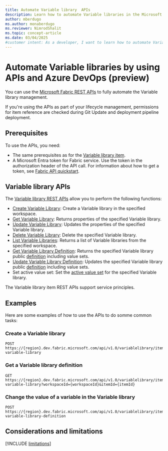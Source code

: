 ```yaml
---
title: Automate Variable library  APIs
description: Learn how to automate Variable libraries in the Microsoft Fabric Application lifecycle management (ALM) tool, by using APIs.
author: mberdugo
ms.author: monaberdugo
ms.reviewer: NimrodShalit
ms.topic: concept-article
ms.date: 03/04/2025
#customer intent: As a developer, I want to learn how to automate Variable libraries in the Microsoft Fabric Application lifecycle management (ALM) tool, by using APIs, so that I can manage my content lifecycle.
---
```


# Automate Variable libraries by using APIs and Azure DevOps (preview)

You can use the [Microsoft Fabric REST APIs](/rest/api/fabric/articles/using-fabric-apis) to fully automate the Variable library management.

If you're using the APIs as part of your lifecycle management, permissions for item reference are checked during Git Update and deployment pipeline deployment.

## Prerequisites

To use the APIs, you need:

- The same prerequisites as for the [Variable library item](./get-started-variable-libraries.md#prerequisites).
- A Microsoft Entra token for Fabric service. Use the token in the authorization header of the API call. For information about how to get a token, see [Fabric API quickstart](/rest/api/fabric/articles/get-started/fabric-api-quickstart).

## Variable library APIs

The [Variable library REST APIs](/rest/api/fabric/variablelibrary/items) allow you to perform the following functions:

- [Create Variable Library](/rest/api/fabric/variablelibrary/items/create-variable-library): Create a Variable library in the specified workspace.
- [Get Variable Library](/rest/api/fabric/variablelibrary/items/get-variable-library): Returns properties of the specified Variable library.
- [Update Variable Library](/rest/api/fabric/variablelibrary/items/update-variable-library): Updates the properties of the specified Variable library.
- [Delete Variable Library](/rest/api/fabric/variablelibrary/items/delete-variable-library): Delete the specified Variable library.
- [List Variable Libraries](/rest/api/fabric/variablelibrary/items/list-variable-libraries): Returns a list of Variable libraries from the specified workspace.
- [Get Variable Library Definition](/rest/api/fabric/variablelibrary/items/get-variable-library-definition): Returns the specified Variable library public [definition](./variable-library-cicd.md#variable-libraries-and-git-integration) including value sets.
- [Update Variable Library Definition](/rest/api/fabric/variablelibrary/items/update-variable-library-definition): Updates the specified Variable library public [definition](./variable-library-cicd.md#variable-libraries-and-git-integration) including value sets.
- Set active value set: Set the [active value set](./variable-library-overview.md#alternative-value-sets) for the specified Variable library.

The Variable library item REST APIs support service principles.

## Examples

Here are some examples of how to use the APIs to do somme common tasks:

### Create a Variable library

```http
POST https://{region}.dev.fabric.microsoft.com/api/v1.0/variablelibrary/items/create-variable-library
```

### Get a Variable library definition

```http
GET https://{region}.dev.fabric.microsoft.com/api/v1.0/variablelibrary/items/get-variable-library?workspaceId={workspaceId}&itemId={itemId}
```

### Change the value of a variable in the Variable library

```http
POST https://{region}.dev.fabric.microsoft.com/api/v1.0/variablelibrary/items/update-variable-library-definition
```

## Considerations and limitations

 [!INCLUDE [limitations](./includes/variable-library-limitations.md)]
